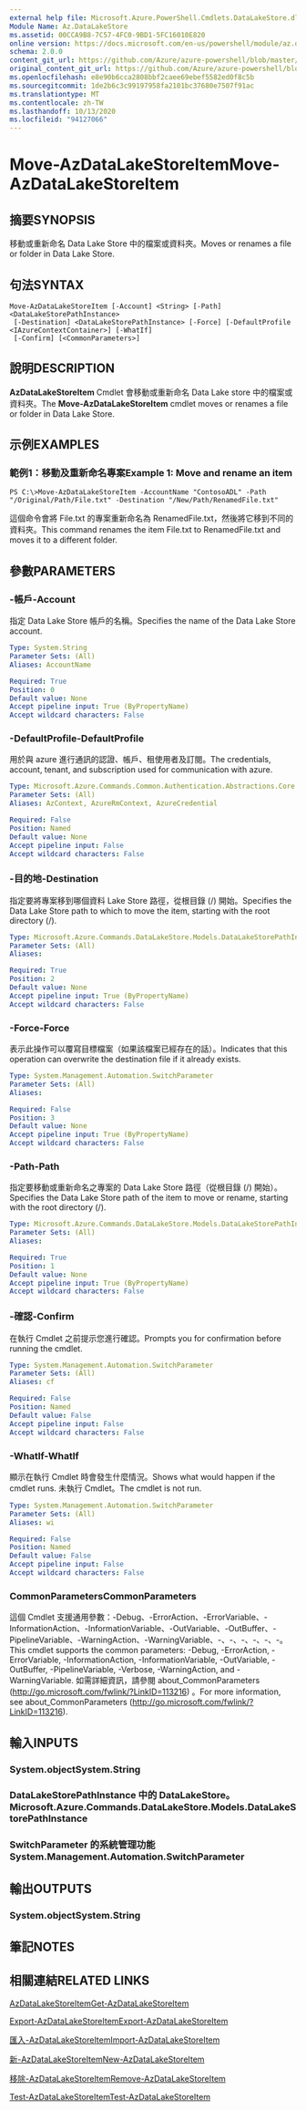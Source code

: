 ```yaml
---
external help file: Microsoft.Azure.PowerShell.Cmdlets.DataLakeStore.dll-Help.xml
Module Name: Az.DataLakeStore
ms.assetid: 00CCA9B8-7C57-4FC0-9BD1-5FC16010E820
online version: https://docs.microsoft.com/en-us/powershell/module/az.datalakestore/move-azdatalakestoreitem
schema: 2.0.0
content_git_url: https://github.com/Azure/azure-powershell/blob/master/src/DataLakeStore/DataLakeStore/help/Move-AzDataLakeStoreItem.md
original_content_git_url: https://github.com/Azure/azure-powershell/blob/master/src/DataLakeStore/DataLakeStore/help/Move-AzDataLakeStoreItem.md
ms.openlocfilehash: e8e90b6cca2808bbf2caee69ebef5582ed0f8c5b
ms.sourcegitcommit: 1de2b6c3c99197958fa2101bc37680e7507f91ac
ms.translationtype: MT
ms.contentlocale: zh-TW
ms.lasthandoff: 10/13/2020
ms.locfileid: "94127066"
---
```

# <span data-ttu-id="0f3a1-101">Move-AzDataLakeStoreItem</span><span class="sxs-lookup"><span data-stu-id="0f3a1-101">Move-AzDataLakeStoreItem</span></span>

## <span data-ttu-id="0f3a1-102">摘要</span><span class="sxs-lookup"><span data-stu-id="0f3a1-102">SYNOPSIS</span></span>
<span data-ttu-id="0f3a1-103">移動或重新命名 Data Lake Store 中的檔案或資料夾。</span><span class="sxs-lookup"><span data-stu-id="0f3a1-103">Moves or renames a file or folder in Data Lake Store.</span></span>

## <span data-ttu-id="0f3a1-104">句法</span><span class="sxs-lookup"><span data-stu-id="0f3a1-104">SYNTAX</span></span>

```
Move-AzDataLakeStoreItem [-Account] <String> [-Path] <DataLakeStorePathInstance>
 [-Destination] <DataLakeStorePathInstance> [-Force] [-DefaultProfile <IAzureContextContainer>] [-WhatIf]
 [-Confirm] [<CommonParameters>]
```

## <span data-ttu-id="0f3a1-105">說明</span><span class="sxs-lookup"><span data-stu-id="0f3a1-105">DESCRIPTION</span></span>
<span data-ttu-id="0f3a1-106">**AzDataLakeStoreItem** Cmdlet 會移動或重新命名 Data Lake store 中的檔案或資料夾。</span><span class="sxs-lookup"><span data-stu-id="0f3a1-106">The **Move-AzDataLakeStoreItem** cmdlet moves or renames a file or folder in Data Lake Store.</span></span>

## <span data-ttu-id="0f3a1-107">示例</span><span class="sxs-lookup"><span data-stu-id="0f3a1-107">EXAMPLES</span></span>

### <span data-ttu-id="0f3a1-108">範例1：移動及重新命名專案</span><span class="sxs-lookup"><span data-stu-id="0f3a1-108">Example 1: Move and rename an item</span></span>
```
PS C:\>Move-AzDataLakeStoreItem -AccountName "ContosoADL" -Path "/Original/Path/File.txt" -Destination "/New/Path/RenamedFile.txt"
```

<span data-ttu-id="0f3a1-109">這個命令會將 File.txt 的專案重新命名為 RenamedFile.txt，然後將它移到不同的資料夾。</span><span class="sxs-lookup"><span data-stu-id="0f3a1-109">This command renames the item File.txt to RenamedFile.txt and moves it to a different folder.</span></span>

## <span data-ttu-id="0f3a1-110">參數</span><span class="sxs-lookup"><span data-stu-id="0f3a1-110">PARAMETERS</span></span>

### <span data-ttu-id="0f3a1-111">-帳戶</span><span class="sxs-lookup"><span data-stu-id="0f3a1-111">-Account</span></span>
<span data-ttu-id="0f3a1-112">指定 Data Lake Store 帳戶的名稱。</span><span class="sxs-lookup"><span data-stu-id="0f3a1-112">Specifies the name of the Data Lake Store account.</span></span>

```yaml
Type: System.String
Parameter Sets: (All)
Aliases: AccountName

Required: True
Position: 0
Default value: None
Accept pipeline input: True (ByPropertyName)
Accept wildcard characters: False
```

### <span data-ttu-id="0f3a1-113">-DefaultProfile</span><span class="sxs-lookup"><span data-stu-id="0f3a1-113">-DefaultProfile</span></span>
<span data-ttu-id="0f3a1-114">用於與 azure 進行通訊的認證、帳戶、租使用者及訂閱。</span><span class="sxs-lookup"><span data-stu-id="0f3a1-114">The credentials, account, tenant, and subscription used for communication with azure.</span></span>

```yaml
Type: Microsoft.Azure.Commands.Common.Authentication.Abstractions.Core.IAzureContextContainer
Parameter Sets: (All)
Aliases: AzContext, AzureRmContext, AzureCredential

Required: False
Position: Named
Default value: None
Accept pipeline input: False
Accept wildcard characters: False
```

### <span data-ttu-id="0f3a1-115">-目的地</span><span class="sxs-lookup"><span data-stu-id="0f3a1-115">-Destination</span></span>
<span data-ttu-id="0f3a1-116">指定要將專案移到哪個資料 Lake Store 路徑，從根目錄 (/) 開始。</span><span class="sxs-lookup"><span data-stu-id="0f3a1-116">Specifies the Data Lake Store path to which to move the item, starting with the root directory (/).</span></span>

```yaml
Type: Microsoft.Azure.Commands.DataLakeStore.Models.DataLakeStorePathInstance
Parameter Sets: (All)
Aliases:

Required: True
Position: 2
Default value: None
Accept pipeline input: True (ByPropertyName)
Accept wildcard characters: False
```

### <span data-ttu-id="0f3a1-117">-Force</span><span class="sxs-lookup"><span data-stu-id="0f3a1-117">-Force</span></span>
<span data-ttu-id="0f3a1-118">表示此操作可以覆寫目標檔案（如果該檔案已經存在的話）。</span><span class="sxs-lookup"><span data-stu-id="0f3a1-118">Indicates that this operation can overwrite the destination file if it already exists.</span></span>

```yaml
Type: System.Management.Automation.SwitchParameter
Parameter Sets: (All)
Aliases:

Required: False
Position: 3
Default value: None
Accept pipeline input: True (ByPropertyName)
Accept wildcard characters: False
```

### <span data-ttu-id="0f3a1-119">-Path</span><span class="sxs-lookup"><span data-stu-id="0f3a1-119">-Path</span></span>
<span data-ttu-id="0f3a1-120">指定要移動或重新命名之專案的 Data Lake Store 路徑（從根目錄 (/) 開始）。</span><span class="sxs-lookup"><span data-stu-id="0f3a1-120">Specifies the Data Lake Store path of the item to move or rename, starting with the root directory (/).</span></span>

```yaml
Type: Microsoft.Azure.Commands.DataLakeStore.Models.DataLakeStorePathInstance
Parameter Sets: (All)
Aliases:

Required: True
Position: 1
Default value: None
Accept pipeline input: True (ByPropertyName)
Accept wildcard characters: False
```

### <span data-ttu-id="0f3a1-121">-確認</span><span class="sxs-lookup"><span data-stu-id="0f3a1-121">-Confirm</span></span>
<span data-ttu-id="0f3a1-122">在執行 Cmdlet 之前提示您進行確認。</span><span class="sxs-lookup"><span data-stu-id="0f3a1-122">Prompts you for confirmation before running the cmdlet.</span></span>

```yaml
Type: System.Management.Automation.SwitchParameter
Parameter Sets: (All)
Aliases: cf

Required: False
Position: Named
Default value: False
Accept pipeline input: False
Accept wildcard characters: False
```

### <span data-ttu-id="0f3a1-123">-WhatIf</span><span class="sxs-lookup"><span data-stu-id="0f3a1-123">-WhatIf</span></span>
<span data-ttu-id="0f3a1-124">顯示在執行 Cmdlet 時會發生什麼情況。</span><span class="sxs-lookup"><span data-stu-id="0f3a1-124">Shows what would happen if the cmdlet runs.</span></span>
<span data-ttu-id="0f3a1-125">未執行 Cmdlet。</span><span class="sxs-lookup"><span data-stu-id="0f3a1-125">The cmdlet is not run.</span></span>

```yaml
Type: System.Management.Automation.SwitchParameter
Parameter Sets: (All)
Aliases: wi

Required: False
Position: Named
Default value: False
Accept pipeline input: False
Accept wildcard characters: False
```

### <span data-ttu-id="0f3a1-126">CommonParameters</span><span class="sxs-lookup"><span data-stu-id="0f3a1-126">CommonParameters</span></span>
<span data-ttu-id="0f3a1-127">這個 Cmdlet 支援通用參數：-Debug、-ErrorAction、-ErrorVariable、-InformationAction、-InformationVariable、-OutVariable、-OutBuffer、-PipelineVariable、-WarningAction、-WarningVariable、-、-、-、-、-、-。</span><span class="sxs-lookup"><span data-stu-id="0f3a1-127">This cmdlet supports the common parameters: -Debug, -ErrorAction, -ErrorVariable, -InformationAction, -InformationVariable, -OutVariable, -OutBuffer, -PipelineVariable, -Verbose, -WarningAction, and -WarningVariable.</span></span> <span data-ttu-id="0f3a1-128">如需詳細資訊，請參閱 about_CommonParameters (http://go.microsoft.com/fwlink/?LinkID=113216) 。</span><span class="sxs-lookup"><span data-stu-id="0f3a1-128">For more information, see about_CommonParameters (http://go.microsoft.com/fwlink/?LinkID=113216).</span></span>

## <span data-ttu-id="0f3a1-129">輸入</span><span class="sxs-lookup"><span data-stu-id="0f3a1-129">INPUTS</span></span>

### <span data-ttu-id="0f3a1-130">System.object</span><span class="sxs-lookup"><span data-stu-id="0f3a1-130">System.String</span></span>

### <span data-ttu-id="0f3a1-131">DataLakeStorePathInstance 中的 DataLakeStore。</span><span class="sxs-lookup"><span data-stu-id="0f3a1-131">Microsoft.Azure.Commands.DataLakeStore.Models.DataLakeStorePathInstance</span></span>

### <span data-ttu-id="0f3a1-132">SwitchParameter 的系統管理功能</span><span class="sxs-lookup"><span data-stu-id="0f3a1-132">System.Management.Automation.SwitchParameter</span></span>

## <span data-ttu-id="0f3a1-133">輸出</span><span class="sxs-lookup"><span data-stu-id="0f3a1-133">OUTPUTS</span></span>

### <span data-ttu-id="0f3a1-134">System.object</span><span class="sxs-lookup"><span data-stu-id="0f3a1-134">System.String</span></span>

## <span data-ttu-id="0f3a1-135">筆記</span><span class="sxs-lookup"><span data-stu-id="0f3a1-135">NOTES</span></span>

## <span data-ttu-id="0f3a1-136">相關連結</span><span class="sxs-lookup"><span data-stu-id="0f3a1-136">RELATED LINKS</span></span>

[<span data-ttu-id="0f3a1-137">AzDataLakeStoreItem</span><span class="sxs-lookup"><span data-stu-id="0f3a1-137">Get-AzDataLakeStoreItem</span></span>](./Get-AzDataLakeStoreItem.md)

[<span data-ttu-id="0f3a1-138">Export-AzDataLakeStoreItem</span><span class="sxs-lookup"><span data-stu-id="0f3a1-138">Export-AzDataLakeStoreItem</span></span>](./Export-AzDataLakeStoreItem.md)

[<span data-ttu-id="0f3a1-139">匯入-AzDataLakeStoreItem</span><span class="sxs-lookup"><span data-stu-id="0f3a1-139">Import-AzDataLakeStoreItem</span></span>](./Import-AzDataLakeStoreItem.md)

[<span data-ttu-id="0f3a1-140">新-AzDataLakeStoreItem</span><span class="sxs-lookup"><span data-stu-id="0f3a1-140">New-AzDataLakeStoreItem</span></span>](./New-AzDataLakeStoreItem.md)

[<span data-ttu-id="0f3a1-141">移除-AzDataLakeStoreItem</span><span class="sxs-lookup"><span data-stu-id="0f3a1-141">Remove-AzDataLakeStoreItem</span></span>](./Remove-AzDataLakeStoreItem.md)

[<span data-ttu-id="0f3a1-142">Test-AzDataLakeStoreItem</span><span class="sxs-lookup"><span data-stu-id="0f3a1-142">Test-AzDataLakeStoreItem</span></span>](./Test-AzDataLakeStoreItem.md)



